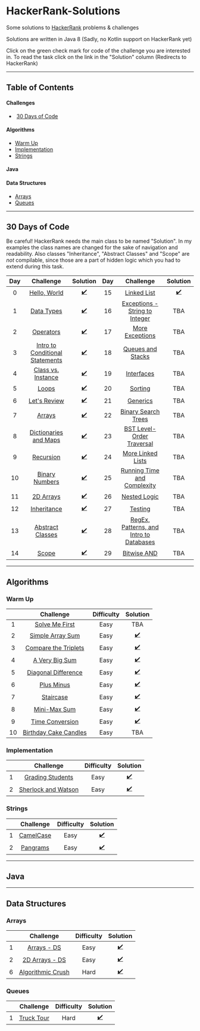 # HackerRank-Solutions

Some solutions to [HackerRank](https://www.hackerrank.com/) problems & challenges

Solutions are written in Java 8 (Sadly, no Kotlin support on HackerRank yet)

Click on the green check mark for code of the challenge you are interested in. To read the task click on the link in the "Solution" column (Redirects to HackerRank)

***

## Table of Contents
#### Challenges
*  [30 Days of Code](#30-days-of-code)
#### Algorithms
*  [Warm Up](#warm-up)
*  [Implementation](#implementation)
*  [Strings](#strings)
#### Java
#### Data Structures
*  [Arrays](#arrays)
*  [Queues](#queues)

***

## 30 Days of Code

Be careful! HackerRank needs the main class to be named "Solution". In my examples the class names are changed for the sake of navigation and readability.
Also classes "Inheritance", "Abstract Classes" and "Scope" are *not* compilable, since those are a part of hidden logic which you had to extend during this task. 

| Day |                                       Challenge                                                   |                  Solution                                                         | Day |                                       Challenge                                                       |                                   Solution                                        |
|:---:|:-------------------------------------------------------------------------------------------------:|:---------------------------------------------------------------------------------:|:---:|:-----------------------------------------------------------------------------------------------------:|:---------------------------------------------------------------------------------:|
|  0  |[Hello, World](https://www.hackerrank.com/challenges/30-hello-world)                               |[:heavy_check_mark:](../master/src/CodingChallenge/HelloWorld.java)           |  15 |[Linked List](https://www.hackerrank.com/challenges/30-linked-list)                                    |[:heavy_check_mark:](../master/src/CodingChallenge/LinkedList.java)           |
|  1  |[Data Types](https://www.hackerrank.com/challenges/30-data-types)                                  |[:heavy_check_mark:](../master/src/CodingChallenge/DataTypes.java)            |  16 |[Exceptions - String to Integer](https://www.hackerrank.com/challenges/30-exceptions-string-to-integer)|TBA|
|  2  |[Operators](https://www.hackerrank.com/challenges/30-operators)                                    |[:heavy_check_mark:](../master/src/CodingChallenge/Operators.java)            |  17 |[More Exceptions](https://www.hackerrank.com/challenges/30-more-exceptions)                            |TBA|
|  3  |[Intro to Conditional Statements](https://www.hackerrank.com/challenges/30-conditional-statements) |[:heavy_check_mark:](../master/src/CodingChallenge/ConditionalStatements.java)|  18 |[Queues and Stacks](https://www.hackerrank.com/challenges/30-queues-stacks)                            |TBA|
|  4  |[Class vs. Instance](https://www.hackerrank.com/challenges/30-class-vs-instance)                   |[:heavy_check_mark:](../master/src/CodingChallenge/Person.java)               |  19 |[Interfaces](https://www.hackerrank.com/challenges/30-interfaces)                                      |TBA|
|  5  |[Loops](https://www.hackerrank.com/challenges/30-loops)                                            |[:heavy_check_mark:](../master/src/CodingChallenge/Loops.java)                |  20 |[Sorting](https://www.hackerrank.com/challenges/30-sorting)                                            |TBA|
|  6  |[Let's Review](https://www.hackerrank.com/challenges/30-review-loop)                               |[:heavy_check_mark:](../master/src/CodingChallenge/Review.java)               |  21 |[Generics](https://www.hackerrank.com/challenges/30-generics)                                          |TBA|
|  7  |[Arrays](https://www.hackerrank.com/challenges/30-arrays)                                          |[:heavy_check_mark:](../master/src/CodingChallenge/Arrays.java)               |  22 |[Binary Search Trees](https://www.hackerrank.com/challenges/30-binary-search-trees)                    |TBA|
|  8  |[Dictionaries and Maps](https://www.hackerrank.com/challenges/30-dictionaries-and-maps)            |[:heavy_check_mark:](../master/src/CodingChallenge/Maps.java)                 |  23 |[BST Level-Order Traversal](https://www.hackerrank.com/challenges/30-binary-trees)                     |TBA|
|  9  |[Recursion](https://www.hackerrank.com/challenges/30-recursion)                                    |[:heavy_check_mark:](../master/src/CodingChallenge/Recursion.java)            |  24 |[More Linked Lists](https://www.hackerrank.com/challenges/30-linked-list-deletion)                     |TBA|
|  10 |[Binary Numbers](https://www.hackerrank.com/challenges/30-binary-numbers)                          |[:heavy_check_mark:](../master/src/CodingChallenge/BinaryNumbers.java)        |  25 |[Running Time and Complexity](https://www.hackerrank.com/challenges/30-running-time-and-complexity)    |TBA|
|  11 |[2D Arrays](https://www.hackerrank.com/challenges/30-2d-arrays)                                    |[:heavy_check_mark:](../master/src/CodingChallenge/Arrays2D.java)             |  26 |[Nested Logic](https://www.hackerrank.com/challenges/30-nested-logic)                                  |TBA|
|  12 |[Inheritance](https://www.hackerrank.com/challenges/30-inheritance)                                |[:heavy_check_mark:](../master/src/CodingChallenge/Student.java)              |  27 |[Testing](https://www.hackerrank.com/challenges/30-testing)                                            |TBA|
|  13 |[Abstract Classes](https://www.hackerrank.com/challenges/30-abstract-classes)                      |[:heavy_check_mark:](../master/src/CodingChallenge/MyBook.java)               |  28 |[RegEx, Patterns, and Intro to Databases](https://www.hackerrank.com/challenges/30-regex-patterns)     |TBA|
|  14 |[Scope](https://www.hackerrank.com/challenges/30-scope)                                            |[:heavy_check_mark:](../master/src/CodingChallenge/Difference.java)           |  29 |[Bitwise AND](https://www.hackerrank.com/challenges/30-bitwise-and)                                    |TBA|

***

## Algorithms

### Warm Up
|     | Challenge                                                                          | Difficulty | Solution |
|:---:|:----------------------------------------------------------------------------------:|:----------:|:--------:|
|  1  |[Solve Me First](https://www.hackerrank.com/challenges/solve-me-first)              | Easy       | TBA      |
|  2  |[Simple Array Sum](https://www.hackerrank.com/challenges/simple-array-sum)          | Easy       |[:heavy_check_mark:](../master/src/Algorithms/SimpleArraySum.java)|
|  3  |[Compare the Triplets](https://www.hackerrank.com/challenges/compare-the-triplets)  | Easy       |[:heavy_check_mark:](../master/src/Algorithms/CompareTheTriplets.java)|
|  4  |[A Very Big Sum](https://www.hackerrank.com/challenges/a-very-big-sum)              | Easy       |[:heavy_check_mark:](../master/src/Algorithms/AVeryBigSum.java)|
|  5  |[Diagonal Difference](https://www.hackerrank.com/challenges/diagonal-difference)    | Easy       |[:heavy_check_mark:](../master/src/Algorithms/DiagonalDifference.java)|
|  6  |[Plus Minus](https://www.hackerrank.com/challenges/plus-minus)                      | Easy       |[:heavy_check_mark:](../master/src/Algorithms/PlusMinus.java)|
|  7  |[Staircase](https://www.hackerrank.com/challenges/staircase)                        | Easy       |[:heavy_check_mark:](../master/src/Algorithms/Staircase.java)|
|  8  |[Mini-Max Sum](https://www.hackerrank.com/challenges/mini-max-sum)                  | Easy       |[:heavy_check_mark:](../master/src/Algorithms/MiniMaxSum.java)|
|  9  |[Time Conversion](https://www.hackerrank.com/challenges/time-conversion)            | Easy       |[:heavy_check_mark:](../master/src/Algorithms/TimeConversion.java)|
|  10 |[Birthday Cake Candles](https://www.hackerrank.com/challenges/birthday-cake-candles)| Easy       | TBA      |

### Implementation
|     | Challenge                                                                          | Difficulty | Solution |
|:---:|:----------------------------------------------------------------------------------:|:----------:|:--------:|
|  1  |[Grading Students](https://www.hackerrank.com/challenges/grading)                   | Easy       |[:heavy_check_mark:](../master/src/Algorithms/Grading.java) |
|  2  |[Sherlock and Watson](https://www.hackerrank.com/challenges/circular-array-rotation)| Easy       |[:heavy_check_mark:](../master/src/Algorithms/Sherlock.java)|

### Strings
|     | Challenge                                                                          | Difficulty | Solution |
|:---:|:----------------------------------------------------------------------------------:|:----------:|:--------:|
|  1  |[CamelCase](https://www.hackerrank.com/challenges/camelcase)                        | Easy       |[:heavy_check_mark:](../master/src/Algorithms/CamelCase.java)|
|  2  |[Pangrams](https://www.hackerrank.com/challenges/pangrams)                          | Easy       |[:heavy_check_mark:](../master/src/Algorithms/Pangrams.java) |
***

## Java

***

## Data Structures

### Arrays
|     | Challenge                                                                          | Difficulty | Solution                                                                    |
|:---:|:----------------------------------------------------------------------------------:|:----------:|:---------------------------------------------------------------------------:|
|  1  |[Arrays - DS](https://www.hackerrank.com/challenges/arrays-ds)                      | Easy       |[:heavy_check_mark:](../master/src/DataStructures/ArraysDS.java)             |
|  2  |[2D Arrays - DS](https://www.hackerrank.com/challenges/2d-array)                    | Easy       |[:heavy_check_mark:](../master/src/DataStructures/ArraysDS2D.java)           |
|  6  |[Algorithmic Crush](https://www.hackerrank.com/challenges/crush)                    | Hard       |[:heavy_check_mark:](../master/src/DataStructures/AlgorithmicCrush.java)     |

### Queues
|     | Challenge                                                                          | Difficulty | Solution                                                                    |
|:---:|:----------------------------------------------------------------------------------:|:----------:|:---------------------------------------------------------------------------:|
|  1  |[Truck Tour](https://www.hackerrank.com/challenges/truck-tour)                      | Hard       |[:heavy_check_mark:](../master/src/DataStructures/TruckTour.java)             |